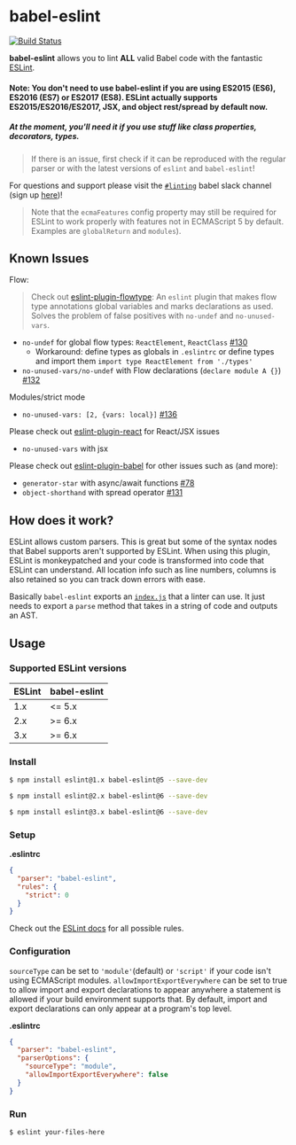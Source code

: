 # babel-eslint
[![Build Status][travis-image]][travis-url]

**babel-eslint** allows you to lint **ALL** valid Babel code with the fantastic
[ESLint](https://github.com/eslint/eslint).

#### Note: You don't need to use babel-eslint if you are using ES2015 (ES6), ES2016 (ES7) or ES2017 (ES8). ESLint actually supports ES2015/ES2016/ES2017, JSX, and object rest/spread by default now.

##### At the moment, you'll need it if you use stuff like class properties, decorators, types.

> If there is an issue, first check if it can be reproduced with the regular parser or with the latest versions of `eslint` and `babel-eslint`!

For questions and support please visit the [`#linting`](https://babeljs.slack.com/messages/linting/) babel slack channel (sign up [here](https://babel-slack.herokuapp.com))!

> Note that the `ecmaFeatures` config property may still be required for ESLint to work properly with features not in ECMAScript 5 by default. Examples are `globalReturn` and `modules`).

## Known Issues

Flow:
> Check out [eslint-plugin-flowtype](https://github.com/gajus/eslint-plugin-flowtype): An `eslint` plugin that makes flow type annotations global variables and marks declarations as used. Solves the problem of false positives with `no-undef` and `no-unused-vars`.
- `no-undef` for global flow types: `ReactElement`, `ReactClass` [#130](https://github.com/babel/babel-eslint/issues/130#issuecomment-111215076)
  - Workaround: define types as globals in `.eslintrc` or define types and import them `import type ReactElement from './types'`
- `no-unused-vars/no-undef` with Flow declarations (`declare module A {}`) [#132](https://github.com/babel/babel-eslint/issues/132#issuecomment-112815926)

Modules/strict mode
- `no-unused-vars: [2, {vars: local}]` [#136](https://github.com/babel/babel-eslint/issues/136)

Please check out [eslint-plugin-react](https://github.com/yannickcr/eslint-plugin-react) for React/JSX issues
- `no-unused-vars` with jsx

Please check out [eslint-plugin-babel](https://github.com/babel/eslint-plugin-babel) for other issues such as (and more):
- `generator-star` with async/await functions [#78](https://github.com/babel/babel-eslint/issues/78)
- `object-shorthand` with spread operator [#131](https://github.com/babel/babel-eslint/issues/131)

## How does it work?

ESLint allows custom parsers. This is great but some of the syntax nodes that Babel supports
aren't supported by ESLint. When using this plugin, ESLint is monkeypatched and your code is
transformed into code that ESLint can understand. All location info such as line numbers,
columns is also retained so you can track down errors with ease.

Basically `babel-eslint` exports an [`index.js`](/index.js) that a linter can use.
It just needs to export a `parse` method that takes in a string of code and outputs an AST.

## Usage

### Supported ESLint versions

ESLint | babel-eslint
------------ | -------------
1.x | <= 5.x
2.x | >= 6.x
3.x | >= 6.x

### Install

```sh
$ npm install eslint@1.x babel-eslint@5 --save-dev

$ npm install eslint@2.x babel-eslint@6 --save-dev

$ npm install eslint@3.x babel-eslint@6 --save-dev
```

### Setup

**.eslintrc**

```json
{
  "parser": "babel-eslint",
  "rules": {
    "strict": 0
  }
}
```

Check out the [ESLint docs](http://eslint.org/docs/rules/) for all possible rules.

### Configuration

`sourceType` can be set to `'module'`(default) or `'script'` if your code isn't using ECMAScript modules.
`allowImportExportEverywhere` can be set to true to allow import and export declarations to appear anywhere a statement is allowed if your build environment supports that. By default, import and export declarations can only appear at a program's top level.

**.eslintrc**

```json
{
  "parser": "babel-eslint",
  "parserOptions": {
    "sourceType": "module",
    "allowImportExportEverywhere": false
  }
}
```

### Run

```sh
$ eslint your-files-here
```

[travis-url]: https://travis-ci.org/babel/babel-eslint
[travis-image]: https://travis-ci.org/babel/babel-eslint.svg?branch=master
